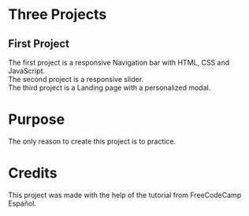 # Three Projects

## First Project

The first project is a responsive Navigation bar with HTML, CSS and JavaScript.<br>
The second project is a responsive slider.<br>
The third project is a Landing page with a personalized modal.

# Purpose

The only reason to create this project is to practice.

# Credits

This project was made with the help of the tutorial from FreeCodeCamp Español.
